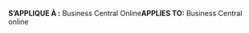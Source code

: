 <span data-ttu-id="12f1f-101">**S’APPLIQUE À :** Business Central Online</span><span class="sxs-lookup"><span data-stu-id="12f1f-101">**APPLIES TO:** Business Central online</span></span>